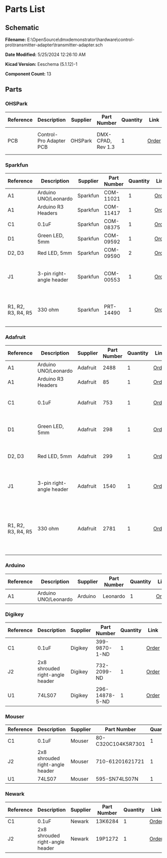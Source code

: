 
# Parts List

## Schematic

**Filename:** E:\OpenSource\dmxdemonstrator\hardware\control-pro\transmitter-adapter\transmitter-adapter.sch

**Date Modified:** 5/25/2024 12:26:10 AM

**Kicad Version:** Eeschema (5.1.12)-1

**Component Count:** 13

## Parts


### OHSPark

Reference|Description|Supplier|Part Number|Quantity|Link|Notes
---------|-----------|--------|-----------|--------|----|-----
PCB|Control-Pro Adapter PCB|OHSPark|DMX-CPAD, Rev 1.3|1|[Order](https://oshpark.com/shared_projects/xCkM6ON9)|pack of 3, 2 not used
<!--PARTROW-->

### Sparkfun

Reference|Description|Supplier|Part Number|Quantity|Link|Notes
---------|-----------|--------|-----------|--------|----|-----
A1|Arduino UNO/Leonardo|Sparkfun|COM-11021|1|[Order](https://www.sparkfun.com/products/11021)|
A1|Arduino R3 Headers|Sparkfun|COM-11417|1|[Order](https://www.sparkfun.com/products/11417)|
C1|0.1uF|Sparkfun|COM-08375|1|[Order](https://www.sparkfun.com/products/8375)|
D1|Green LED, 5mm|Sparkfun|COM-09592|1|[Order](https://www.sparkfun.com/products/9592)|
D2, D3|Red LED, 5mm|Sparkfun|COM-09590|2|[Order](https://www.sparkfun.com/products/9590)|
J1|3-pin right-angle header|Sparkfun|COM-00553|1|[Order](https://www.sparkfun.com/products/553)|pack of 13, 12 not used
R1, R2, R3, R4, R5|330 ohm|Sparkfun|PRT-14490|1|[Order](https://www.sparkfun.com/products/14490)|pack of 20, 15 not used
<!--PARTROW-->

### Adafruit

Reference|Description|Supplier|Part Number|Quantity|Link|Notes
---------|-----------|--------|-----------|--------|----|-----
A1|Arduino UNO/Leonardo|Adafruit|2488|1|[Order](https://www.adafruit.com/product/2488)|
A1|Arduino R3 Headers|Adafruit|85|1|[Order](https://www.adafruit.com/product/85)|
C1|0.1uF|Adafruit|753|1|[Order](https://www.adafruit.com/product/753)|pack of 10, 9 not used
D1|Green LED, 5mm|Adafruit|298|1|[Order](https://www.adafruit.com/product/298)|pack of 25, 24 not used
D2, D3|Red LED, 5mm|Adafruit|299|1|[Order](https://www.adafruit.com/product/299)|pack of 25, 23 not used
J1|3-pin right-angle header|Adafruit|1540|1|[Order](https://www.adafruit.com/product/1540)|pack of 120, 119 not used
R1, R2, R3, R4, R5|330 ohm|Adafruit|2781|1|[Order](https://www.adafruit.com/product/2781)|use 470 ohm instead, pack of 25, 20 not used
<!--PARTROW-->

### Arduino

Reference|Description|Supplier|Part Number|Quantity|Link|Notes
---------|-----------|--------|-----------|--------|----|-----
A1|Arduino UNO/Leonardo|Arduino|Leonardo|1|[Order](https://store-usa.arduino.cc/collections/boards-modules/products/arduino-leonardo-with-headers?_pos=9&_fid=1219962b9&_ss=c)|
<!--PARTROW-->

### Digikey

Reference|Description|Supplier|Part Number|Quantity|Link|Notes
---------|-----------|--------|-----------|--------|----|-----
C1|0.1uF|Digikey| 399-9870-1-ND|1|[Order](https://www.digikey.com/en/products/detail/kemet/C320C104K5R5TA7301/3726156?s=N4IgTCBcDaIMIGYwAY4EZkBYDSBWASrgCoCCA7AsmiALoC%2BQA)|
J2|2x8 shrouded right-angle header|Digikey| 732-2099-ND|1|[Order](https://www.digikey.com/en/products/detail/w%C3%BCrth-elektronik/61201621721/2060595)|
U1|74LS07|Digikey|296-14878-5-ND|1|[Order](https://www.digikey.com/en/products/detail/texas-instruments/SN74LS07N/563054?0=%2Fbuffers-drivers-receivers-transceivers&s=N4IgjCBcoGwJxVAYygMwIYBsDOBTANCAPZQDaIALGGABxwDsIAuoQA4AuUIAyuwE4BLAHYBzEAF9CAWgjQQKSBhwFiZEACY4MZuMka19CgBluABkZNxQA)|
<!--PARTROW-->

### Mouser

Reference|Description|Supplier|Part Number|Quantity|Link|Notes
---------|-----------|--------|-----------|--------|----|-----
C1|0.1uF|Mouser|80-C320C104K5R7301|1|[Order](https://www.mouser.com/ProductDetail/KEMET/C320C104K5R5TA7301/?qs=cWONFOU2MXytiO%2Fz22pl%252Bg%3D%3D)|
J2|2x8 shrouded right-angle header|Mouser|710-61201621721|1|[Order](https://www.mouser.com/ProductDetail/Wurth-Elektronik/61201621721?qs=ZtY9WdtwX56ShT0tAQh3qw%3D%3D)|
U1|74LS07|Mouser|595-SN74LS07N|1|[Order](https://www.mouser.com/ProductDetail/Texas-Instruments/SN74LS07N?qs=8k%2FZSzWMuCNUfZENSbcq8Q%3D%3D)|
<!--PARTROW-->

### Newark

Reference|Description|Supplier|Part Number|Quantity|Link|Notes
---------|-----------|--------|-----------|--------|----|-----
C1|0.1uF|Newark|13K6284|1|[Order](https://www.newark.com/kemet/c315c104m5u5ta/capacitor-mlcc-z5u-100nf-50v-radial/dp/39K6432)|
J2|2x8 shrouded right-angle header|Newark|19P1272|1|[Order](https://www.newark.com/wurth-elektronik/61201621721/wire-to-board-connector-right/dp/19P1272?ost=61201621721)|
<!--PARTROW-->
<!--VENDORLIST-->

